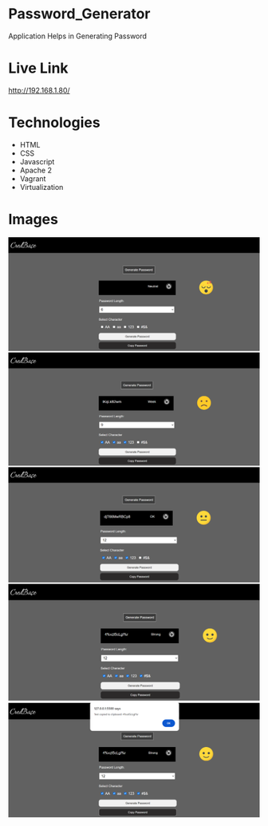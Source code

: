 # Password_Generator
Application Helps in Generating Password

# Live Link
http://192.168.1.80/

# Technologies
 - HTML
 - CSS
 - Javascript
 - Apache 2
 - Vagrant
 - Virtualization

# Images
<img src="./images/PassGen1.png"/>
<img src="./images/PassGen2.png"/>
<img src="./images/PassGen3.png"/>
<img src="./images/PassGen4.png"/>
<img src="./images/PassGen5.png"/>

